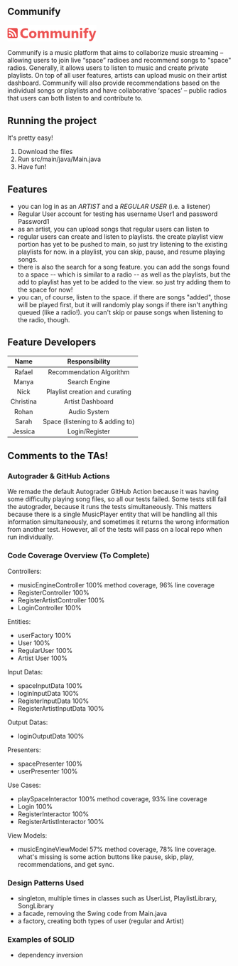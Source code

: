 ## Communify
<p float="left">
  <img src="https://github.com/CSC207-2022F-UofT/course-project-team-communify/blob/main/src/main/java/View/assets/logo_red_full.png" width="200" />
</p>

Communify is a music platform that aims to collaborize music streaming – allowing users to join live “space” radioes and recommend songs to "space" radios. Generally, it allows users to listen to music and create private playlists. On top of all user features, artists can upload music on their artist dashboard. Communify will also provide recommendations based on the individual songs or playlists and have collaborative ‘spaces’ – public radios that users can both listen to and contribute to.


## Running the project
It's pretty easy!
1. Download the files
2. Run src/main/java/Main.java
3. Have fun!

## Features
- you can log in as an _ARTIST_ and a _REGULAR USER_ (i.e. a listener)
- Regular User account for testing has username User1 and password Password1
- as an artist, you can upload songs that regular users can listen to
- regular users can create and listen to playlists. the create playlist view portion has yet to be pushed to main, so just try listening to the existing playlists for now. in a playlist, you can skip, pause, and resume playing songs. 
- there is also the search for a song feature. you can add the songs found to a space -- which is similar to a radio -- as well as the playlists, but the add to playlist has yet to be added to the view. so just try adding them to the space for now!
- you can, of course, listen to the space. if there are songs "added", those will be played first, but it will randomly play songs if there isn't anything queued (like a radio!). you can't skip or pause songs when listening to the radio, though.

## Feature Developers
| Name  | Responsibility |
| :-------------: | :-------------: |
| Rafael | Recommendation Algorithm |
| Manya  | Search Engine  |
| Nick | Playlist creation and curating |
| Christina| Artist Dashboard  |
| Rohan | Audio System |
| Sarah | Space (listening to & adding to) |
| Jessica | Login/Register |

## Comments to the TAs!

### Autograder & GitHub Actions
We remade the default Autograder GitHub Action because it was having some difficulty playing song files, so all our tests failed. Some tests still fail the autograder, because it runs the tests simultaneously. This matters because there is a single MusicPlayer entity that will be handling all this information simultaneously, and sometimes it returns the wrong information from another test. However, all of the tests will pass on a local repo when run individually. 

### Code Coverage Overview (To Complete) 

Controllers: 
- musicEngineController 100% method coverage, 96% line coverage
- RegisterController 100%
- RegisterArtistController 100%
- LoginController 100%

Entities:
- userFactory 100%
- User 100%
- RegularUser 100%
- Artist User 100%

Input Datas: 
- spaceInputData 100%
- loginInputData 100%
- RegisterInputData 100%
- RegisterArtistInputData 100%

Output Datas: 
- loginOutputData 100%

Presenters: 
- spacePresenter 100%
- userPresenter 100%

Use Cases: 
- playSpaceInteractor 100% method coverage, 93% line coverage
- Login 100%
- RegisterInteractor 100%
- RegisterArtistInteractor 100%

View Models: 
- musicEngineViewModel 57% method coverage, 78% line coverage. what's missing is some action buttons like pause, skip, play, recommendations, and get sync.

### Design Patterns Used
- singleton, multiple times in classes such as UserList, PlaylistLibrary, SongLibrary
- a facade, removing the Swing code from Main.java
- a factory, creating both types of user (regular and Artist)

### Examples of SOLID 
- dependency inversion
